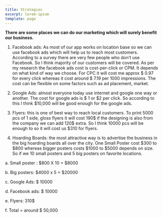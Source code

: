 ```yaml
---
title: Strategies
excerpt: lorem-ipsum
template: page
---
```

**There are some places we can do our marketing which will surely benefit our business.**

1. Facebook ads: As most of our app works on location base so we can use facebook ads which will help us to reach most customers. According to a survey there are very few people who don’t use Facebook. So I think majority of our customers will be covered. As per my research the facebook ads cost is cost-per-click or CPM. It depends on what kind of way we choose. For CPC it will cost me approx $ 0.97 for every click whereas it cost around $ 7.19 per 1000 impressions. The cost can be flexible on some factors such as ad placement, market.

2. Google Ads: almost everyone today use internet and google one way or another. The cost for google ads is $ 1 or $2 per click. So according to this I think $10,000 will be good enough for the google ads.

3. Flyers: this is one of best way to reach local customers. To print 5000 pcs of 1 side, gloss flyers it will cost 190$ if the designing is also from the company we can add 120$ extra. So I think 10000 pcs will be enough to so it will cost us $310 for flyers.

4. Hoarding Boards: the most attractive way is to advertise the business in the big hoarding boards all over the city. One Small Poster cost $300 to $800 whereas bigger posters costs $1000 to $5000 depends on size. So if we 10 small posters and 5 big posters on favorite locations.

a. Small poster : $800 X 10 = $8000

b. Big posters: $4000 x 5 = $20000

c. Google Ads: $ 10000

d. Facebook ads: $ 10000

e. Flyers: 310$

f. Total = around $ 50,000